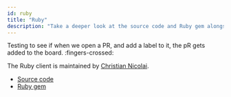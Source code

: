 ```yaml
---
id: ruby
title: "Ruby"
description: "Take a deeper look at the source code and Ruby gem alongside Ruby."
---
```


Testing to see if when we open a PR, and add a label to it, the pR gets added to the board. :fingers-crossed:

The Ruby client is maintained by [Christian Nicolai](https://github.com/cmur2).

- [Source code](https://github.com/zeebe-io/zeebe-client-ruby)
- [Ruby gem](https://rubygems.org/gems/zeebe-client)
